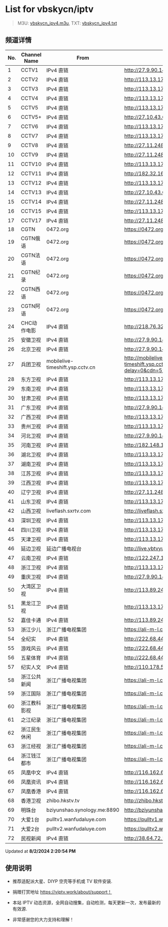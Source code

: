 # List for **vbskycn/iptv**

> M3U: [vbskycn_ipv4.m3u](./vbskycn_ipv4.m3u ), TXT: [vbskycn_ipv4.txt](./txt/vbskycn_ipv4.txt )

## 频道详情

| No. | Channel Name | From | Source |
| --- | ------------ | ---- | ------ |
| 1 | CCTV1 | IPv4 直链 | <http://27.9.90.149:8002/udp/225.0.4.74:7980> |
| 2 | CCTV2 | IPv4 直链 | <http://113.13.177.27:5678/udp/239.81.0.115:4056> |
| 3 | CCTV3 | IPv4 直链 | <http://113.13.177.27:5678/udp/239.81.0.231:4056> |
| 4 | CCTV4 | IPv4 直链 | <http://113.13.177.27:5678/udp/239.81.0.96:4056> |
| 5 | CCTV5 | IPv4 直链 | <http://113.13.177.27:5678/udp/239.81.0.232:4056> |
| 6 | CCTV5+ | IPv4 直链 | <http://27.10.43.69:4022/udp/225.0.4.73:7980> |
| 7 | CCTV6 | IPv4 直链 | <http://113.13.177.27:5678/udp/239.81.0.233:4056> |
| 8 | CCTV7 | IPv4 直链 | <http://113.13.177.27:5678/udp/239.81.0.116:4056> |
| 9 | CCTV8 | IPv4 直链 | <http://27.11.248.72:8001/udp/225.0.4.137:7980> |
| 10 | CCTV9 | IPv4 直链 | <http://27.11.248.72:8001/udp/225.0.4.131:7980> |
| 11 | CCTV10 | IPv4 直链 | <http://113.13.177.27:5678/udp/239.81.0.118:4056> |
| 12 | CCTV11 | IPv4 直链 | <http://182.32.160.34:9997/udp/239.21.2.2:5002> |
| 13 | CCTV12 | IPv4 直链 | <http://113.13.177.27:5678/udp/239.81.0.119:4056> |
| 14 | CCTV13 | IPv4 直链 | <http://27.10.43.69:4022/udp/225.0.4.219:7980> |
| 15 | CCTV14 | IPv4 直链 | <http://27.11.248.72:8001/udp/225.0.4.128:7980> |
| 16 | CCTV15 | IPv4 直链 | <http://113.13.177.27:5678/udp/239.81.0.230:4056> |
| 17 | CCTV17 | IPv4 直链 | <http://27.11.248.72:8001/udp/225.0.4.179:7980> |
| 18 | CGTN | 0472.org | <https://0472.org/hls/cgtn.m3u8> |
| 19 | CGTN俄语 | 0472.org | <https://0472.org/hls/cgtne.m3u8> |
| 20 | CGTN法语 | 0472.org | <https://0472.org/hls/cgtnf.m3u8> |
| 21 | CGTN纪录 | 0472.org | <https://0472.org/hls/cgtnd.m3u8> |
| 22 | CGTN西语 | 0472.org | <https://0472.org/hls/cgtnx.m3u8> |
| 23 | CGTN阿语 | 0472.org | <https://0472.org/hls/cgtna.m3u8> |
| 24 | CHC动作电影 | IPv4 直链 | <http://218.76.32.193:9901/tsfile/live/1020_1.m3u8> |
| 25 | 安徽卫视 | IPv4 直链 | <http://27.9.90.149:8002/udp/225.0.4.133:7980> |
| 26 | 北京卫视 | IPv4 直链 | <http://27.9.90.149:8002/udp/225.0.4.78:7980> |
| 27 | 兵团卫视 | mobilelive-timeshift.ysp.cctv.cn | <http://mobilelive-timeshift.ysp.cctv.cn/timeshift/ysp/2022606701/timeshift.m3u8?delay=0&cdn=5202> |
| 28 | 东方卫视 | IPv4 直链 | <http://113.13.177.27:5678/udp/239.81.0.111:4056> |
| 29 | 东南卫视 | IPv4 直链 | <http://113.13.177.27:5678/udp/239.81.0.215:4056> |
| 30 | 甘肃卫视 | IPv4 直链 | <http://113.13.177.27:5678/udp/239.81.0.207:4056> |
| 31 | 广东卫视 | IPv4 直链 | <http://27.9.90.149:8002/udp/225.0.4.84:7980> |
| 32 | 广西卫视 | IPv4 直链 | <http://113.13.177.27:5678/udp/239.81.0.107:4056> |
| 33 | 贵州卫视 | IPv4 直链 | <http://113.13.177.27:5678/udp/239.81.0.95:4056> |
| 34 | 河北卫视 | IPv4 直链 | <http://27.9.90.149:8002/udp/225.0.4.174:7980> |
| 35 | 河南卫视 | IPv4 直链 | <http://182.148.183.60:4022/udp/239.93.42.45:5140> |
| 36 | 湖北卫视 | IPv4 直链 | <http://113.13.177.27:5678/udp/239.81.0.112:4056> |
| 37 | 湖南卫视 | IPv4 直链 | <http://113.13.177.27:5678/udp/239.81.0.110:4056> |
| 38 | 江苏卫视 | IPv4 直链 | <http://113.13.177.27:5678/udp/239.81.0.106:4056> |
| 39 | 江西卫视 | IPv4 直链 | <http://113.13.177.27:5678/udp/239.81.0.204:4056> |
| 40 | 辽宁卫视 | IPv4 直链 | <http://27.11.248.72:8001/udp/225.0.4.98:7980> |
| 41 | 山东卫视 | IPv4 直链 | <http://113.13.177.27:5678/udp/239.81.0.114:4056> |
| 42 | 山西卫视 | liveflash.sxrtv.com | <http://liveflash.sxrtv.com/live/sxwshd.m3u8?sub_m3u8=true&edge_slice=true> |
| 43 | 深圳卫视 | IPv4 直链 | <http://113.13.177.27:5678/udp/239.81.0.103:4056> |
| 44 | 四川卫视 | IPv4 直链 | <http://113.13.177.27:5678/udp/239.81.0.130:4056> |
| 45 | 天津卫视 | IPv4 直链 | <http://113.13.177.27:5678/udp/239.81.0.113:4056> |
| 46 | 延边卫视 | 延边广播电视台 | <http://live.ybtvyun.com/video/s10006-44f040627ca1/index.m3u8> |
| 47 | 云南卫视 | IPv4 直链 | <http://122.247.120.120:9999/udp/233.50.200.115:5140> |
| 48 | 浙江卫视 | IPv4 直链 | <http://113.13.177.27:5678/udp/239.81.0.108:4056> |
| 49 | 重庆卫视 | IPv4 直链 | <http://27.9.90.149:8002/udp/225.0.4.187:7980> |
| 50 | 大湾区卫视 | IPv4 直链 | <http://113.89.244.85:4200/udp/239.77.0.215:5146> |
| 51 | 黑龙江卫视 | IPv4 直链 | <http://113.13.177.27:5678/udp/239.81.0.105:4056> |
| 52 | 嘉佳卡通 | IPv4 直链 | <http://113.89.244.85:4200/udp/239.77.0.179:5146> |
| 53 | 浙江少儿 | 浙江广播电视集团 | <https://ali-m-l.cztv.com/channels/lantian/channel008/1080p.m3u8> |
| 54 | 全纪实 | IPv4 直链 | <http://222.68.44.13:9988/udp/239.45.3.135:5140> |
| 55 | 游戏风云 | IPv4 直链 | <http://222.68.44.13:9988/udp/239.45.3.131:5140> |
| 56 | 五星体育 | IPv4 直链 | <http://222.68.44.13:9988/udp/239.45.3.210:5140> |
| 57 | 纪实人文 | IPv4 直链 | <http://110.178.52.143:8082/udp/239.1.1.45:8045> |
| 58 | 浙江公共新闻 | 浙江广播电视集团 | <https://ali-m-l.cztv.com/channels/lantian/channel007/1080p.m3u8> |
| 59 | 浙江国际 | 浙江广播电视集团 | <https://ali-m-l.cztv.com/channels/lantian/channel010/1080p.m3u8> |
| 60 | 浙江教科影视 | 浙江广播电视集团 | <https://ali-m-l.cztv.com/channels/lantian/channel004/1080p.m3u8> |
| 61 | 之江纪录 | 浙江广播电视集团 | <https://ali-m-l.cztv.com/channels/lantian/channel012/1080p.m3u8> |
| 62 | 浙江民生休闲 | 浙江广播电视集团 | <https://ali-m-l.cztv.com/channels/lantian/channel006/1080p.m3u8> |
| 63 | 浙江经视 | 浙江广播电视集团 | <https://ali-m-l.cztv.com/channels/lantian/channel003/1080p.m3u8> |
| 64 | 浙江钱江都市 | 浙江广播电视集团 | <https://ali-m-l.cztv.com/channels/lantian/channel002/1080p.m3u8> |
| 65 | 凤凰中文 | IPv4 直链 | <http://116.162.6.192/1.v.smtcdns.net/qctv.fengshows.cn/live/0701pcc72.m3u8> |
| 66 | 凤凰资讯 | IPv4 直链 | <http://116.162.6.192/1.v.smtcdns.net/qctv.fengshows.cn/live/0701pin72.m3u8> |
| 67 | 凤凰香港 | IPv4 直链 | <http://116.162.6.192/1.v.smtcdns.net/qctv.fengshows.cn/live/0701phk72.m3u8> |
| 68 | 香港卫视 | zhibo.hkstv.tv | <http://zhibo.hkstv.tv/livestream/mutfysrq/playlist.m3u8> |
| 69 | 明珠台 | bziyunshao.synology.me:8890 | <http://bziyunshao.synology.me:8890/bysid/2> |
| 70 | 大爱1台 | pulltv1.wanfudaluye.com | <https://pulltv1.wanfudaluye.com/live/tv1.m3u8> |
| 71 | 大爱2台 | pulltv2.wanfudaluye.com | <https://pulltv2.wanfudaluye.com/live/tv2.m3u8> |
| 72 | 民视新闻 | IPv4 直链 | <http://38.64.72.148:80/hls/modn/list/4012/chunklist1.m3u8> |

Updated at **8/2/2024 2:20:54 PM**

## 使用说明

- 推荐适配派大星、DIYP 空壳等手机或 TV 软件安装.

- 捐赠打赏地址 <https://viptv.work/about/support！>

- 本站 IPTV 动态资源，全网自动搜集，自动检测，每天更新一次，发布最新的有效源.

- 非常感谢您的大力支持和理解！
